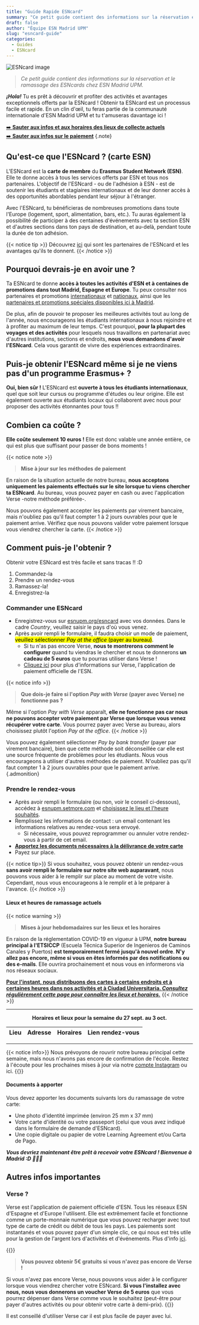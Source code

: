 ```yaml
---
title: "Guide Rapide ESNcard"
summary: "Ce petit guide contient des informations sur la réservation et le ramassage des ESNcards chez ESN Madrid UPM."
draft: false
author: "Équipe ESN Madrid UPM"
slug: "esncard-guide"
categories:
  - Guides
  - ESNcard
---
```


![ESNcard image](https://i.imgur.com/PYNXAUZ.png#center)

> *Ce petit guide contient des informations sur la réservation et le ramassage des ESNcards chez ESN Madrid UPM.*

***¡Hola!*** Tu es prêt à découvrir et profiter des activités et avantages exceptionnels offerts par la ESNcard ! Obtenir ta ESNcard est un processus facile et rapide. En un clin d'œil, tu feras partie de la communauté internationale d'ESN Madrid UPM et tu t'amuseras davantage ici !

[➡️  **Sauter aux infos et aux horaires des lieux de collecte actuels**](#current-pickup-locations-and-times)  
[➡️  **Sauter aux infos sur le paiement**](#commander-une-esncard)
{.note}

## Qu'est-ce que l'ESNcard ? (carte ESN)

L'ESNcard est la **carte de membre** du **Erasmus Student Network (ESN)**. Elle te donne accès à tous les services offerts par ESN et tous nos partenaires. L'objectif de l'ESNcard - ou de l'adhésion à ESN - est de soutenir les étudiants et stagiaires internationaux et de leur donner accès à des opportunités abordables pendant leur séjour à l'étranger.

Avec l'ESNcard, tu bénéficieras de nombreuses promotions dans toute l'Europe (logement, sport, alimentation, bars, etc.). Tu auras également la possibilité de participer à des centaines d'événements avec ta section ESN et d'autres sections dans ton pays de destination, et au-delà, pendant toute la durée de ton adhésion.

{{< notice tip >}}
Découvrez [ici](https://esncard.org/) qui sont les partenaires de l'ESNcard et les avantages qu'ils te donnent.
{{< /notice >}}

## Pourquoi devrais-je en avoir une ?

Ta ESNcard te donne **accès à toutes les activités d'ESN et à centaines de promotions dans tout Madrid, Espagne et Europe**. Tu peux consulter nos partenaires et promotions [internationaux](https://www.esnupm.org/descuentosinternacionales) et [nationaux](https://www.esnupm.org/descuentosnacionales), ainsi que les [partenaires et promotions spéciales disponibles ici à Madrid](https://sites.google.com/view/esncard-madrid/).

De plus, afin de pouvoir te proposer les meilleures activités tout au long de l'année, nous encourageons les étudiants internationaux à nous rejoindre et à profiter au maximum de leur temps. C'est pourquoi, **pour la plupart des voyages et des activités** pour lesquels nous travaillons en partenariat avec d'autres institutions, sections et endroits, **nous vous demandons d'avoir l'ESNcard**. Cela vous garantit de vivre des expériences extraordinaires.

## Puis-je obtenir l'ESNcard même si je ne viens pas d'un programme Erasmus+ ?

**Oui, bien sûr !** L'ESNcard est **ouverte à tous les étudiants internationaux**, quel que soit leur cursus ou programme d'études ou leur origine. Elle est également ouverte aux étudiants locaux qui collaborent avec nous pour proposer des activités étonnantes pour tous !!

## Combien ca coûte ?

**Elle coûte seulement 10 euros !** Elle est donc valable une année entière, ce qui est plus que suffisant pour passer de bons moments !

{{< notice note >}}
> **Mise à jour sur les méthodes de paiement**

En raison de la situation actuelle de notre bureau, **nous acceptons uniquement les paiements effectués sur le site lorsque tu viens chercher ta ESNcard**. Au bureau, vous pouvez payer en cash ou avec l'application Verse -notre méthode préférée-.

Nous pouvons également accepter les paiements par virement bancaire, mais n'oubliez pas qu'il faut compter 1 à 2 jours ouvrables pour que le paiement arrive. Vérifiez que nous pouvons valider votre paiement lorsque vous viendrez chercher la carte.
{{< /notice >}}

## Comment puis-je l'obtenir ?

Obtenir votre ESNcard est très facile et sans tracas !! :D

1. Commandez-la
2. Prendre un rendez-vous
3. Ramassez-la!
4. Enregistrez-la

### Commander une ESNcard

* Enregistrez-vous sur [esnupm.org/esncard](https://esnupm.org/esncard) avec vos données. Dans le cadre *Country*, veuillez saisir le pays d'où vous venez.
* Après avoir rempli le formulaire, il faudra choisir un mode de paiement, <mark>veuillez sélectionner *Pay at the office* (payer au bureau)</mark>.
  * Si tu n'as pas encore Verse, **nous te montrerons comment le configurer** quand tu viendras le chercher et nous te donnerons **un cadeau de 5 euros** que tu pourras utiliser dans Verse !
  * [Cliquez ici](#verse-) pour plus d'informations sur Verse, l'application de paiement officielle de l'ESN.

{{< notice info >}}
> **Que dois-je faire si l'option *Pay with Verse* (payer avec Verse) ne fonctionne pas ?**

Même si l'option *Pay with Verse* apparaît, **elle ne fonctionne pas car nous ne pouvons accepter votre paiement par Verse que lorsque vous venez récupérer votre carte**. Vous pourrez payer avec Verse au bureau, alors choisissez plutôt l'option *Pay at the office*.
{{< /notice >}}

Vous pouvez également sélectionner *Pay by bank transfer* (payer par virement bancaire), bien que cette méthode soit déconseillée car elle est une source fréquente de problèmes pour les étudiants. Nous vous encourageons à utiliser d'autres méthodes de paiement. N'oubliez pas qu'il faut compter 1 à 2 jours ouvrables pour que le paiement arrive.
{.admonition}

### Prendre le rendez-vous

* Après avoir rempli le formulaire (ou non, voir le conseil ci-dessous), accédez à [esnupm.setmore.com](https://esnupm.setmore.com) et [choisissez le lieu et l'heure souhaités](#lieux-et-heures-de-ramassage-actuels).
* Remplissez les informations de contact : un email contenant les informations relatives au rendez-vous sera envoyé.
  * Si nécessaire, vous pouvez reprogrammer ou annuler votre rendez-vous à partir de cet email.
* [**Apportez les documents nécessaires à la délivrance de votre carte**](#documents-à-apporter)
* Payez sur place.

{{< notice tip>}}
Si vous souhaitez, vous pouvez obtenir un rendez-vous **sans avoir rempli le formulaire sur notre site web auparavant**, nous pouvons vous aider à le remplir sur place au moment de votre visite. Cependant, nous vous encourageons à le remplir et à le préparer à l'avance.
{{< /notice >}}

#### Lieux et heures de ramassage actuels

{{< notice warning >}}
> **Mises à jour hebdomadaires sur les lieux et les horaires**

En raison de la réglementation COVID-19 en vigueur à UPM, **notre bureau principal à l'ETSICCP** (Escuela Técnica Superior de Ingenieros de Caminos Canales y Puertos) **est temporairement fermé jusqu'à nouvel ordre**. **N'y allez pas encore, même si vous en êtes informés par des notifications ou des e-mails**. Elle ouvrira prochainement et nous vous en informerons via nos réseaux sociaux.

<u>**Pour l'instant, nous distribuons des cartes à certains endroits et à certaines heures dans nos activités et à Ciudad Universitaria. *Consultez régulièrement cette page pour connaître les lieux et horaires.***</u>
{{< /notice >}}

---
**<center>Horaires et lieux pour la semaine du 27 sept. au 3 oct.</center>**

Lieu | Adresse | Horaires | Lien rendez-vous
------ | ------ | ------ | ------
---
{{< notice info>}}
Nous prévoyons de rouvrir notre bureau principal cette semaine, mais nous n'avons pas encore de confirmation de l'école. Restez à l'écoute pour les prochaines mises à jour via notre [compte Instagram](https://instagram.com/esnupm) ou ici.
{{</notice>}}

#### Documents à apporter

Vous devez apporter les documents suivants lors du ramassage de votre carte:

* Une photo d'identité imprimée (environ 25 mm x 37 mm)
* Votre carte d'identité ou votre passeport (celui que vous avez indiqué dans le formulaire de demande d'ESNcard).
* Une copie digitale ou papier de votre Learning Agreement et/ou Carta de Pago.

***Vous devriez maintenant être prêt à recevoir votre ESNcard ! Bienvenue à Madrid :D 🎉🎉🎉***

## Autres infos importantes

### Verse ?

Verse est l'application de paiement officielle d'ESN. Tous les réseaux ESN d'Espagne et d'Europe l'utilisent. Elle est extrêmement facile et fonctionne comme un porte-monnaie numérique que vous pouvez recharger avec tout type de carte de crédit ou débit de tous les pays. Les paiements sont instantanés et vous pouvez payer d'un simple clic, ce qui nous est très utile pour la gestion de l'argent lors d'activités et d'événements. Plus d'info [ici](https://verse.me/en/faq/).

{{<notice tip>}}
> **Vous pouvez obtenir 5€ gratuits si vous n'avez pas encore de Verse !**

Si vous n'avez pas encore Verse, nous pouvons vous aider à le configurer lorsque vous viendrez chercher votre ESNcard. **Si vous l'installez avec nous, nous vous donnerons un voucher Verse de 5 euros** que vous pourrez dépenser dans Verse comme vous le souhaitez (peut-être pour payer d'autres activités ou pour obtenir votre carte à demi-prix).
{{</notice>}}

Il est conseillé d'utiliser Verse car il est plus facile de payer avec lui.
